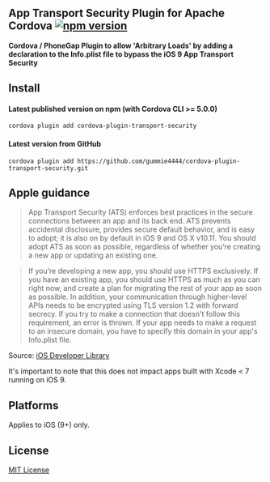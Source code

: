 ## App Transport Security Plugin for Apache Cordova [![npm version](https://badge.fury.io/js/cordova-plugin-transport-security.svg)](http://badge.fury.io/js/cordova-plugin-transport-security)

**Cordova / PhoneGap Plugin to allow 'Arbitrary Loads' by adding a declaration to the Info.plist file to bypass the iOS 9 App Transport Security**

## Install

#### Latest published version on npm (with Cordova CLI >= 5.0.0)

```
cordova plugin add cordova-plugin-transport-security
```

#### Latest version from GitHub

```
cordova plugin add https://github.com/gummie4444/cordova-plugin-transport-security.git
```

## Apple guidance

> App Transport Security (ATS) enforces best practices in the secure connections between an app and its back end. ATS prevents accidental disclosure, provides secure default behavior, and is easy to adopt; it is also on by default in iOS 9 and OS X v10.11. You should adopt ATS as soon as possible, regardless of whether you’re creating a new app or updating an existing one.

> If you’re developing a new app, you should use HTTPS exclusively. If you have an existing app, you should use HTTPS as much as you can right now, and create a plan for migrating the rest of your app as soon as possible. In addition, your communication through higher-level APIs needs to be encrypted using TLS version 1.2 with forward secrecy. If you try to make a connection that doesn't follow this requirement, an error is thrown. If your app needs to make a request to an insecure domain, you have to specify this domain in your app's Info.plist file.

Source: [iOS Developer Library](https://developer.apple.com/library/prerelease/ios/releasenotes/General/WhatsNewIniOS/Articles/iOS9.html#//apple_ref/doc/uid/TP40016198-SW14)

It's important to note that this does not impact apps built with Xcode < 7 running on iOS 9.

## Platforms

Applies to iOS (9+) only.

## License

[MIT License](http://ilee.mit-license.org)
